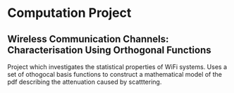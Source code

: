 # Computation Project
## Wireless Communication Channels: Characterisation Using Orthogonal Functions

Project which investigates the statistical properties of WiFi systems. Uses a set of othogocal basis functions to construct a 
mathematical model of the pdf describing the attenuation caused by scatttering.

